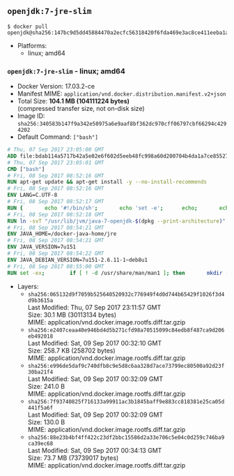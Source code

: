## `openjdk:7-jre-slim`

```console
$ docker pull openjdk@sha256:147bc9d5dd45884470a2ecfc56318420f6fda469e3ac8ce411eeba1afa39c8a2
```

-	Platforms:
	-	linux; amd64

### `openjdk:7-jre-slim` - linux; amd64

-	Docker Version: 17.03.2-ce
-	Manifest MIME: `application/vnd.docker.distribution.manifest.v2+json`
-	Total Size: **104.1 MB (104111224 bytes)**  
	(compressed transfer size, not on-disk size)
-	Image ID: `sha256:340583b147f9a342e50975a6e9aaf8bf362dc970cff06797cbf66294c4294202`
-	Default Command: `["bash"]`

```dockerfile
# Thu, 07 Sep 2017 23:05:00 GMT
ADD file:bdab114a5717b42a5e02e6f602d5eeb48fc998a60d200704b4da1a7ce8552775 in / 
# Thu, 07 Sep 2017 23:05:01 GMT
CMD ["bash"]
# Fri, 08 Sep 2017 08:52:16 GMT
RUN apt-get update && apt-get install -y --no-install-recommends 		bzip2 		unzip 		xz-utils 	&& rm -rf /var/lib/apt/lists/*
# Fri, 08 Sep 2017 08:52:16 GMT
ENV LANG=C.UTF-8
# Fri, 08 Sep 2017 08:52:17 GMT
RUN { 		echo '#!/bin/sh'; 		echo 'set -e'; 		echo; 		echo 'dirname "$(dirname "$(readlink -f "$(which javac || which java)")")"'; 	} > /usr/local/bin/docker-java-home 	&& chmod +x /usr/local/bin/docker-java-home
# Fri, 08 Sep 2017 08:52:18 GMT
RUN ln -svT "/usr/lib/jvm/java-7-openjdk-$(dpkg --print-architecture)" /docker-java-home
# Fri, 08 Sep 2017 08:54:21 GMT
ENV JAVA_HOME=/docker-java-home/jre
# Fri, 08 Sep 2017 08:54:21 GMT
ENV JAVA_VERSION=7u151
# Fri, 08 Sep 2017 08:54:22 GMT
ENV JAVA_DEBIAN_VERSION=7u151-2.6.11-1~deb8u1
# Fri, 08 Sep 2017 08:55:00 GMT
RUN set -ex; 		if [ ! -d /usr/share/man/man1 ]; then 		mkdir -p /usr/share/man/man1; 	fi; 		apt-get update; 	apt-get install -y 		openjdk-7-jre-headless="$JAVA_DEBIAN_VERSION" 	; 	rm -rf /var/lib/apt/lists/*; 		[ "$(readlink -f "$JAVA_HOME")" = "$(docker-java-home)" ]; 		update-alternatives --get-selections | awk -v home="$(readlink -f "$JAVA_HOME")" 'index($3, home) == 1 { $2 = "manual"; print | "update-alternatives --set-selections" }'; 	update-alternatives --query java | grep -q 'Status: manual'
```

-	Layers:
	-	`sha256:065132d9f7059b525640520932c776949f4d0d744b65429f1026f3d4d9b3615a`  
		Last Modified: Thu, 07 Sep 2017 23:11:57 GMT  
		Size: 30.1 MB (30113134 bytes)  
		MIME: application/vnd.docker.image.rootfs.diff.tar.gzip
	-	`sha256:e2407ceaa40e946bd4d5b271cfd98a70515099c84edb8f487ca9d206eb492018`  
		Last Modified: Sat, 09 Sep 2017 00:32:10 GMT  
		Size: 258.7 KB (258702 bytes)  
		MIME: application/vnd.docker.image.rootfs.diff.tar.gzip
	-	`sha256:e996de5daf9c740dfb8c9e5d8c6aa328d7ace73799ec80500a92d23f30ba21f4`  
		Last Modified: Sat, 09 Sep 2017 00:32:09 GMT  
		Size: 241.0 B  
		MIME: application/vnd.docker.image.rootfs.diff.tar.gzip
	-	`sha256:7f93740825f716133a99911ac3b1845baff9e883cc818381e25ca05d441f5a6f`  
		Last Modified: Sat, 09 Sep 2017 00:32:09 GMT  
		Size: 130.0 B  
		MIME: application/vnd.docker.image.rootfs.diff.tar.gzip
	-	`sha256:88e23b4bf4ff422c23df2bbc15586d2a33e706c5e04c0d259c746ba9ca39ec68`  
		Last Modified: Sat, 09 Sep 2017 00:34:13 GMT  
		Size: 73.7 MB (73739017 bytes)  
		MIME: application/vnd.docker.image.rootfs.diff.tar.gzip
